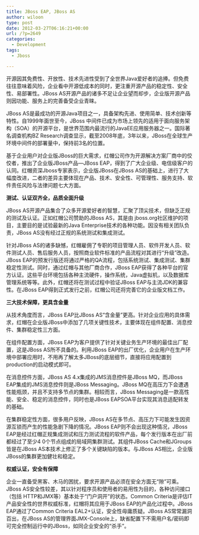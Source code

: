 ```yaml
---
title: JBoss EAP, JBoss AS
author: wiloon
type: post
date: 2012-03-27T06:16:21+00:00
url: /?p=2649
categories:
  - Development
tags:
  - Jboss

---
```

开源因其免费性、开放性、技术先进性受到了全世界Java爱好者的追捧。但免费往往意味着风险，企业看中开源低成本的同时，更注重开源产品的稳定性、安全性、易部署性。JBoss AS开源产品的诸多不足让企业望而却步，企业版开源产品则因功能、服务上的完善备受企业青睐。

JBoss AS是最成功的开源Java项目之一，具备架构先进、使用简单、技术创新等特性。自1999年面世至今，JBoss 中间件已成为市场上领先的适用于面向服务架构（SOA）的开源平台，是世界范围内最流行的JavaEE应用服务器之一。国际著名调查机构BZ Research调查显示，截至2008年底，3年以来，JBoss在全球生产环境中间件的部署量中，保持前3名的位置。

基于企业用户对企业版JBoss的巨大需求，红帽公司作为开源解决方案厂商中的佼佼者，推出了企业版JBoss产品—JBoss EAP，得到了广大企业级、电信级客户的认同。红帽资深Jboss专家表示，企业版JBoss在JBoss AS的基础上，进行了大幅度改进，二者的差异主要体现在产品、技术、安全性、可管理性、服务支持、软件责任风险与法律问题七大方面。

**测试、认证双齐全，品质全面升级**

JBoss AS开源产品集合了众多开源爱好者的智慧，汇聚了顶尖技术，但缺乏正规的测试及认证。正如红帽公司赞助的JBoss AS，其是由 jboss.org社区维护的项目，主要目的是试验最新的Java Enterprise技术的各种功能。因没有相关团队负责，JBoss AS没有经过正规的系统测试和集成测试。

针对JBoss AS的诸多缺憾，红帽雇佣了专职的项目管理人员、软件开发人员、软件测试人员、售后服务人员，按照商业软件标准的产品流程对其进行“升级”改造。JBoss EAP的预发行版还将通过严格的QA流程，包括系统测试、集成测试、集群稳定性测试。同时，通过红帽与其他厂商合作，JBoss EAP获得了各种平台的官方认证。这些平台环境包括各种主流硬件，操作系统，Java虚拟机，以及数据库管理系统等等。此外，红帽还将在测试过程中验证JBoss EAP与主流JDK的兼容性。在JBoss EAP得到正式发行之前，红帽公司还将完善它的企业版文档工作。

**三大技术保障，更具含金量**

从技术角度而言，JBoss EAP比JBoss AS“含金量”更高。针对企业应用的具体需求，红帽在企业版JBoss中添加了几项关键性技术，主要体现在组件配置、消息控件、集群稳定性三方面。

在组件配置方面，JBoss EAP为客户提供了针对关键业务生产环境的最佳出厂配置，这是JBoss AS所不具备的。利用JBoss EAP的出厂优化，企业用户在生产环境中部署应用时，不用再了解太多JBoss的底层细节，直接将应用配置到production的启动模式即可。

在消息控件方面，JBoss AS 4.x集成的JMS消息控件是JBoss MQ，而JBoss EAP集成的JMS消息控件则是JBoss Messaging。JBoss MQ在高压力下会遭遇性能瓶颈，并且不支持多节点的集群。相较而言，JBoss Messaging是一款高性能、安全、稳定的消息控件，同时也是JBoss EAPSOA平台实现其消息适配转发的基础。

在集群稳定性方面，很多用户反映，JBoss AS在多节点、高压力下可能发生因资源互锁而产生的性能急剧下降的情况。JBoss EAP则不会出现这种情况，JBoss EAP是经过红帽正规集成测试和压力测试流程的软件产品，每个发行版本在出厂前都经过了至少4 0个节点组成的局域网集群测试。其组件JBoss Cache和JGroups皆是在JBoss AS本技术上修正了多个关键缺陷的版本。与JBoss AS相比，企业版JBoss的集群更加健壮和稳定。

**权威认证，安全有保障**

企业一直备受黑客、木马的困扰，要求开源产品必须在安全方面无“隙”可乘。JBoss AS安全性较差，其以针对程序员和使用者的易用性为目的，各种访问接口（包括 HTTP和JMX等）基本处于“门户洞开”的状态。Common Criteria是评估IT产品安全性的世界权威标准，红帽将其应用于JBoss EAP的产品化过程中。JBoss EAP通过了Common Criteria EAL2+认证，安全性毋庸质疑。JBoss AS常常漏洞百出，在JBoss AS的管理界面JMX-Console上，缺省配置下不需用户名/密码即可完全控制运行中的JBoss，如同企业安全的“杀手”。